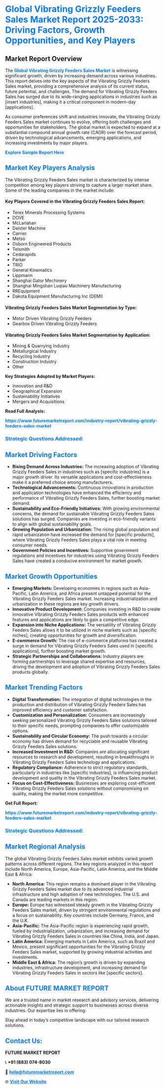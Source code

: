 <h1 style="color: #007BFF;">Global Vibrating Grizzly Feeders Sales Market Report 2025-2033: Driving Factors, Growth Opportunities, and Key Players</h1>

<section id="overview">
<h2>Market Report Overview</h2>
<p>The <a href="https://www.futuremarketreport.com/industry-report/vibrating-grizzly-feeders-sales-market" style="color: #007BFF; text-decoration: none;"><strong>Global Vibrating Grizzly Feeders Sales Market</strong></a> is witnessing significant growth, driven by increasing demand across various industries. This report delves into the key aspects of the Vibrating Grizzly Feeders Sales market, providing a comprehensive analysis of its current status, future potential, and challenges. The demand for Vibrating Grizzly Feeders Sales has surged due to its wide-ranging applications in industries such as [insert industries], making it a critical component in modern-day [applications].</p>
<p>As consumer preferences shift and industries innovate, the Vibrating Grizzly Feeders Sales market continues to evolve, offering both challenges and opportunities for stakeholders. The global market is expected to expand at a substantial compound annual growth rate (CAGR) over the forecast period, driven by technological advancements, emerging applications, and increasing investments by major players.</p>
</section>

<section id="overview">
<p><a href="https://www.futuremarketreport.com/request-sample/reportId=109723" style="color: #007BFF; text-decoration: none;"><strong>Explore Sample Report Here</strong></a></p>
</section>

<section id="key-players">
<h2 style="color: #007BFF;">Market Key Players Analysis</h2>
<p>The Vibrating Grizzly Feeders Sales market is characterized by intense competition among key players striving to capture a larger market share. Some of the leading companies in the market include:</p>
<h4>Key Players Covered in the Vibrating Grizzly Feeders Sales Report:</h4>
<ul><li>Terex Minerals Processing Systems</li><li>DOVE</li><li>McLanahan</li><li>Deister Machine</li><li>Carrier</li><li>Metso</li><li>Osborn Engineered Products</li><li>Telsmith</li><li>Cedarapids</li><li>Parker</li><li>TRIO</li><li>General Kinematics</li><li>Lippmann</li><li>Shanghai Gator Mechinery</li><li>Shanghai Mingshan Luqiao Machinery Manufacturing</li><li>RREquipment</li><li>Dakota Equipment Manufacturing Inc (DEMI)</li></ul>
<h4>Vibrating Grizzly Feeders Sales Market Segmentation by Type:</h4>
<ul><li>Motor Driven Vibrating Grizzly Feeders</li><li>Gearbox Driven Vibrating Grizzly Feeders</li></ul>

<h4>Vibrating Grizzly Feeders Sales Market Segmentation by Application:</h4>
<ul><li>Mining &amp; Quarrying Industry</li><li>Metallurgical Industry</li><li>Recycling Industry</li><li>Construction Industry</li><li>Other</li></ul>
<p><strong>Key Strategies Adopted by Market Players:</strong></p>
<ul>
<li>Innovation and R&D</li>
<li>Geographical Expansion</li>
<li>Sustainability Initiatives</li>
<li>Mergers and Acquisitions</li>
</ul>
</section>

<section>
<p><strong>Read Full Analysis: </strong></p><a href="https://www.futuremarketreport.com/industry-report/vibrating-grizzly-feeders-sales-market" style="color: #007BFF; text-decoration: none;"><strong>https://www.futuremarketreport.com/industry-report/vibrating-grizzly-feeders-sales-market</strong></a>
<h3 style="color: #007BFF;">Strategic Questions Addressed:</h3>
</section>

<section id="driving-factors">
<h2 style="color: #007BFF;">Market Driving Factors</h2>
<ul>
<li><strong>Rising Demand Across Industries:</strong> The increasing adoption of Vibrating Grizzly Feeders Sales in industries such as [specific industries] is a major growth driver. Its versatile applications and cost-effectiveness make it a preferred choice among manufacturers.</li>
<li><strong>Technological Advancements:</strong> Continuous innovations in production and application technologies have enhanced the efficiency and performance of Vibrating Grizzly Feeders Sales, further boosting market demand.</li>
<li><strong>Sustainability and Eco-Friendly Initiatives:</strong> With growing environmental concerns, the demand for sustainable Vibrating Grizzly Feeders Sales solutions has surged. Companies are investing in eco-friendly variants to align with global sustainability goals.</li>
<li><strong>Growing Population and Urbanization:</strong> The rising global population and rapid urbanization have increased the demand for [specific products], where Vibrating Grizzly Feeders Sales plays a vital role in meeting consumer needs.</li>
<li><strong>Government Policies and Incentives:</strong> Supportive government regulations and incentives for industries using Vibrating Grizzly Feeders Sales have created a conducive environment for market growth.</li>
</ul>
</section>

<section id="growth-opportunities">
<h2 style="color: #007BFF;">Market Growth Opportunities</h2>
<ul>
<li><strong>Emerging Markets:</strong> Developing economies in regions such as Asia-Pacific, Latin America, and Africa present untapped potential for the Vibrating Grizzly Feeders Sales market. Increasing industrialization and urbanization in these regions are key growth drivers.</li>
<li><strong>Innovative Product Development:</strong> Companies investing in R&D to create innovative Vibrating Grizzly Feeders Sales products with enhanced features and applications are likely to gain a competitive edge.</li>
<li><strong>Expansion into Niche Applications:</strong> The versatility of Vibrating Grizzly Feeders Sales allows it to be utilized in niche markets such as [specific niches], creating opportunities for growth and diversification.</li>
<li><strong>E-commerce Growth:</strong> The rise of e-commerce platforms has created a surge in demand for Vibrating Grizzly Feeders Sales used in [specific applications], further boosting market growth.</li>
<li><strong>Strategic Partnerships and Collaborations:</strong> Industry players are forming partnerships to leverage shared expertise and resources, driving the development and adoption of Vibrating Grizzly Feeders Sales products globally.</li>
</ul>
</section>

<section id="trending-factors">
<h2 style="color: #007BFF;">Market Trending Factors</h2>
<ul>
<li><strong>Digital Transformation:</strong> The integration of digital technologies in the production and distribution of Vibrating Grizzly Feeders Sales has improved efficiency and customer satisfaction.</li>
<li><strong>Customization and Personalization:</strong> Consumers are increasingly seeking personalized Vibrating Grizzly Feeders Sales solutions tailored to their specific needs, prompting companies to offer customizable options.</li>
<li><strong>Sustainability and Circular Economy:</strong> The push towards a circular economy has driven demand for recyclable and reusable Vibrating Grizzly Feeders Sales solutions.</li>
<li><strong>Increased Investment in R&D:</strong> Companies are allocating significant resources to research and development, resulting in breakthroughs in Vibrating Grizzly Feeders Sales technology and applications.</li>
<li><strong>Regulatory Compliance:</strong> Adherence to strict regulatory standards, particularly in industries like [specific industries], is influencing product development and quality in the Vibrating Grizzly Feeders Sales market.</li>
<li><strong>Focus on Cost-Effectiveness:</strong> Businesses are exploring cost-efficient Vibrating Grizzly Feeders Sales solutions without compromising on quality, making the market more competitive.</li>
</ul>
</section>

<section>
<p><strong>Get Full Report: </strong></p><a href="https://www.futuremarketreport.com/industry-report/vibrating-grizzly-feeders-sales-market" style="color: #007BFF; text-decoration: none;"><strong>https://www.futuremarketreport.com/industry-report/vibrating-grizzly-feeders-sales-market</strong></a>
<h3 style="color: #007BFF;">Strategic Questions Addressed:</h3>
</section>


<section id="regional-analysis">
<h2 style="color: #007BFF;">Market Regional Analysis</h2>
<p>The global Vibrating Grizzly Feeders Sales market exhibits varied growth patterns across different regions. The key regions analyzed in this report include North America, Europe, Asia-Pacific, Latin America, and the Middle East & Africa:</p>
<ul>
<li><strong>North America:</strong> This region remains a dominant player in the Vibrating Grizzly Feeders Sales market due to its advanced industrial infrastructure and high adoption of new technologies. The U.S. and Canada are leading markets in this region.</li>
<li><strong>Europe:</strong> Europe has witnessed steady growth in the Vibrating Grizzly Feeders Sales market, driven by stringent environmental regulations and a focus on sustainability. Key countries include Germany, France, and the U.K.</li>
<li><strong>Asia-Pacific:</strong> The Asia-Pacific region is experiencing rapid growth, fueled by industrialization, urbanization, and increasing demand for Vibrating Grizzly Feeders Sales in countries like China, India, and Japan.</li>
<li><strong>Latin America:</strong> Emerging markets in Latin America, such as Brazil and Mexico, present significant opportunities for the Vibrating Grizzly Feeders Sales market, supported by growing industrial activities and investments.</li>
<li><strong>Middle East & Africa:</strong> The region’s growth is driven by expanding industries, infrastructure development, and increasing demand for Vibrating Grizzly Feeders Sales in sectors like [specific sectors].</li>
</ul>
</section>

<footer>
<h2 style="color: #007BFF;">About FUTURE MARKET REPORT</h2>
<p>We are a trusted name in market research and advisory services, delivering actionable insights and strategic support to businesses across diverse industries. Our expertise lies in offering:</p>

<p>Stay ahead in today’s competitive landscape with our tailored research solutions.</p>

<h2 style="color: #007BFF;">Contact Us:</h2>
<p><strong>FUTURE MARKET REPORT</strong></p>
<p>📞 <strong>+91 (883) 074-8030</strong></p>
<p>📧 <strong><a href="mailto:help@futuremarketreport.com" style="color: #007BFF;">help@futuremarketreport.com</a></strong></p>
<p>🌐 <strong><a href="https://www.futuremarketreport.com/" style="color: #007BFF;">Visit Our Website</a></strong></p>
</footer>